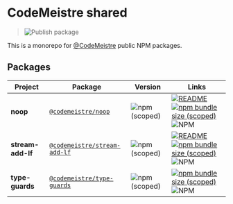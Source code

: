 # CodeMeistre shared

> ![Publish package](https://github.com/codemeistre/shared/workflows/Publish%20package/badge.svg?style=flat-square)

This is a monorepo for [@CodeMeistre](https://www.npmjs.com/org/codemeistre) public NPM packages.

## Packages

| Project           | Package                                                                              | Version                                                                                    | Links                                                                                                                                                                                                                                                                                                                                                                         |
| ----------------- | ------------------------------------------------------------------------------------ | ------------------------------------------------------------------------------------------ | ----------------------------------------------------------------------------------------------------------------------------------------------------------------------------------------------------------------------------------------------------------------------------------------------------------------------------------------------------------------------------- |
| **noop**          | [`@codemeistre/noop`](https://npmjs.com/package/@codemeistre/noop)                   | ![npm (scoped)](https://img.shields.io/npm/v/@codemeistre/noop?style=flat-square)          | [![README](https://img.shields.io/badge/README--green.svg?style=flat-square)](/packages/noop) [![npm bundle size (scoped)](https://img.shields.io/bundlephobia/minzip/@codemeistre/noop?style=flat-square)](https://bundlephobia.com/result?p=@codemeistre/noop) ![NPM](https://img.shields.io/npm/l/@codemeistre/noop?style=flat-square)                                     |
| **stream-add-lf** | [`@codemeistre/stream-add-lf`](https://npmjs.com/package/@codemeistre/stream-add-lf) | ![npm (scoped)](https://img.shields.io/npm/v/@codemeistre/stream-add-lf?style=flat-square) | [![README](https://img.shields.io/badge/README--green.svg?style=flat-square)](/packages/stream-add-lf) [![npm bundle size (scoped)](https://img.shields.io/bundlephobia/minzip/@codemeistre/stream-add-lf?style=flat-square)](https://bundlephobia.com/result?p=@codemeistre/stream-add-lf) ![NPM](https://img.shields.io/npm/l/@codemeistre/stream-add-lf?style=flat-square) |
| **type-guards**   | [`@codemeistre/type-guards`](https://npmjs.com/package/@codemeistre/type-guards)     | ![npm (scoped)](https://img.shields.io/npm/v/@codemeistre/type-guards?style=flat-square)   | [![npm bundle size (scoped)](https://img.shields.io/bundlephobia/minzip/@codemeistre/type-guards?style=flat-square)](https://bundlephobia.com/result?p=@codemeistre/type-guards) ![NPM](https://img.shields.io/npm/l/@codemeistre/type-guards?style=flat-square)                                                                                                              |
